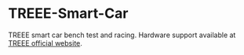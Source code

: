 # TREEE-Smart-Car
TREEE smart car bench test and racing. Hardware support available at [TREEE official website](http://www.treee.com.cn/?id=os:robot:wt).
